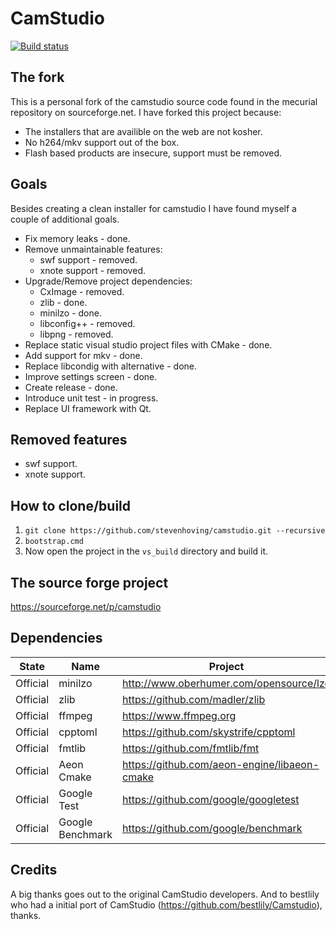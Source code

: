 # CamStudio

[![Build status](https://ci.appveyor.com/api/projects/status/fj6dyhgs69l6s2jg?svg=true)](https://ci.appveyor.com/project/stevenhoving/camstudio)


## The fork
This is a personal fork of the camstudio source code found in the mecurial repository on sourceforge.net.
I have forked this project because:
* The installers that are availible on the web are not kosher.
* No h264/mkv support out of the box.
* Flash based products are insecure, support must be removed.

## Goals
Besides creating a clean installer for camstudio I have found myself a couple of additional goals.

* Fix memory leaks - done.
* Remove unmaintainable features:
  * swf support - removed.
  * xnote support - removed.
* Upgrade/Remove project dependencies:
  * CxImage - removed.
  * zlib - done.
  * minilzo - done.
  * libconfig++ - removed.
  * libpng - removed.
* Replace static visual studio project files with CMake - done.
* Add support for mkv - done.
* Replace libcondig with alternative - done.
* Improve settings screen - done.
* Create release - done.
* Introduce unit test - in progress.
* Replace UI framework with Qt.

## Removed features
* swf support.
* xnote support.

## How to clone/build
1. `git clone https://github.com/stevenhoving/camstudio.git --recursive`
2. `bootstrap.cmd`
3. Now open the project in the `vs_build` directory and build it.

## The source forge project
https://sourceforge.net/p/camstudio

## Dependencies
State | Name | Project
----- | -----|--------
Official| minilzo | http://www.oberhumer.com/opensource/lzo
Official| zlib    | https://github.com/madler/zlib
Official| ffmpeg  | https://www.ffmpeg.org
Official| cpptoml | https://github.com/skystrife/cpptoml
Official| fmtlib  | https://github.com/fmtlib/fmt
Official| Aeon Cmake | https://github.com/aeon-engine/libaeon-cmake
Official| Google Test  | https://github.com/google/googletest
Official| Google Benchmark | https://github.com/google/benchmark

## Credits
A big thanks goes out to the original CamStudio developers. And to bestlily who had a initial port of CamStudio (https://github.com/bestlily/Camstudio), thanks.
